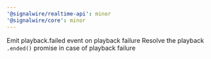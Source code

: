 ```yaml
---
'@signalwire/realtime-api': minor
'@signalwire/core': minor
---
```


Emit playback.failed event on playback failure
Resolve the playback `.ended()` promise in case of playback failure
